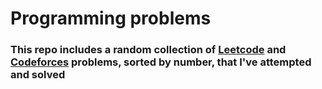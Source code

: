 # Programming problems

### This repo includes a random collection of [Leetcode](https://www.leetcode.com) and [Codeforces](https://codeforces.com) problems, sorted by number, that I've attempted and solved
